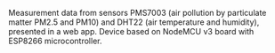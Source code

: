Measurement data from sensors PMS7003 (air pollution by particulate matter PM2.5 and PM10) and DHT22 (air temperature and humidity), presented in a web app. Device based on NodeMCU v3 board with ESP8266 microcontroller.
